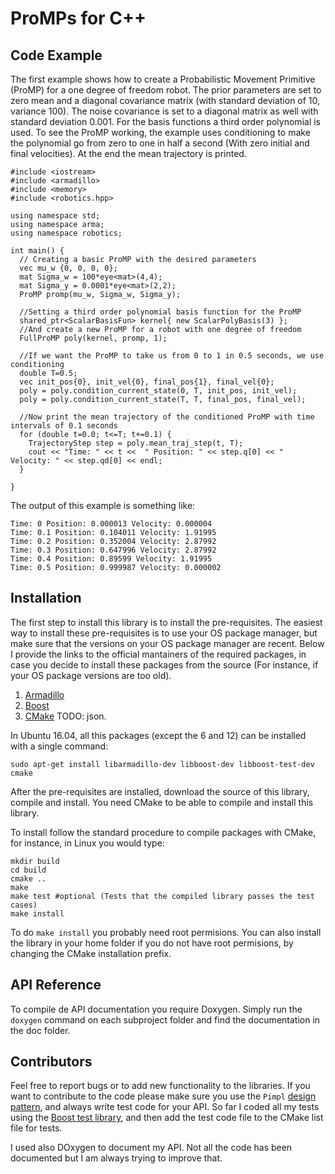 ProMPs for C++
==============


## Code Example

The first example shows how to create a Probabilistic Movement Primitive (ProMP) for a one degree of freedom
robot. The prior parameters are set to zero mean and a diagonal covariance matrix (with standard deviation
of 10, variance 100). The noise covariance is set to a diagonal matrix as well with standard deviation 0.001.
For the basis functions a third order polynomial is used. To see the ProMP working, the example uses 
conditioning to make the polynomial go from zero to one in half a second (With zero initial and final
velocities). At the end the mean trajectory is printed.

```
#include <iostream>
#include <armadillo>
#include <memory>
#include <robotics.hpp>

using namespace std;
using namespace arma;
using namespace robotics;

int main() {
  // Creating a basic ProMP with the desired parameters
  vec mu_w {0, 0, 0, 0};
  mat Sigma_w = 100*eye<mat>(4,4);
  mat Sigma_y = 0.0001*eye<mat>(2,2);
  ProMP promp(mu_w, Sigma_w, Sigma_y);

  //Setting a third order polynomial basis function for the ProMP
  shared_ptr<ScalarBasisFun> kernel{ new ScalarPolyBasis(3) };
  //And create a new ProMP for a robot with one degree of freedom
  FullProMP poly(kernel, promp, 1);

  //If we want the ProMP to take us from 0 to 1 in 0.5 seconds, we use conditioning
  double T=0.5;
  vec init_pos{0}, init_vel{0}, final_pos{1}, final_vel{0};
  poly = poly.condition_current_state(0, T, init_pos, init_vel);
  poly = poly.condition_current_state(T, T, final_pos, final_vel);

  //Now print the mean trajectory of the conditioned ProMP with time intervals of 0.1 seconds
  for (double t=0.0; t<=T; t+=0.1) {
    TrajectoryStep step = poly.mean_traj_step(t, T);
    cout << "Time: " << t <<  " Position: " << step.q[0] << " Velocity: " << step.qd[0] << endl;
  }

}
```

The output of this example is something like:

```
Time: 0 Position: 0.000013 Velocity: 0.000004
Time: 0.1 Position: 0.104011 Velocity: 1.91995
Time: 0.2 Position: 0.352004 Velocity: 2.87992
Time: 0.3 Position: 0.647996 Velocity: 2.87992
Time: 0.4 Position: 0.89599 Velocity: 1.91995
Time: 0.5 Position: 0.999987 Velocity: 0.000002
```

## Installation

The first step to install this library is to install the pre-requisites. The easiest way to install these
pre-requisites is to use your OS package manager, but make sure that the versions on your OS package manager
are recent. Below I provide the links to the official mantainers of the required packages, in case you
decide to install these packages from the source (For instance, if your OS package versions are too old).

1. [Armadillo](http://arma.sourceforge.net/)
2. [Boost](http://www.boost.org/)
3. [CMake](https://cmake.org/)
TODO: json.

In Ubuntu 16.04, all this packages (except the 6 and 12) can be installed with a single command:

```
sudo apt-get install libarmadillo-dev libboost-dev libboost-test-dev cmake
```

After the pre-requisites are installed, download the source of this library, compile and install. You need
CMake to be able to compile and install this library. 

To install follow the standard procedure to compile packages with CMake, for instance, in Linux you would type:

```
mkdir build
cd build
cmake ..
make
make test #optional (Tests that the compiled library passes the test cases)
make install
```

To do `make install` you probably need root permisions. You can also install the library in your home
folder if you do not have root permisions, by changing the CMake installation prefix.

## API Reference

To compile de API documentation you require Doxygen. Simply run the ``doxygen`` command on each subproject
folder and find the documentation in the doc folder.

## Contributors

Feel free to report bugs or to add new functionality to the libraries. If you want to contribute to the
code please make sure you use the ``Pimpl`` [design pattern](https://en.wikibooks.org/wiki/C%2B%2B_Programming/Idioms),
and always write test code for your API. So far I coded all my tests using the [Boost test library](
http://www.boost.org/doc/libs/1_60_0/libs/test/doc/html/index.html), and then add the test code file to the
CMake list file for tests.

I used also DOxygen to document my API. Not all the code has been documented but I am always trying to improve
that.
